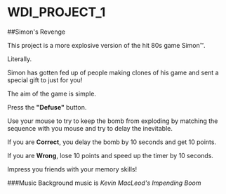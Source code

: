 # WDI_PROJECT_1

##Simon's Revenge

This project is a more explosive version of the hit 80s game Simon™.

Literally.

Simon has gotten fed up of people making clones of his  game and sent a special gift to just for you!

The aim of the game is simple. 

Press the **"Defuse"** button.

Use your mouse to try to keep the bomb from exploding by matching the sequence with you mouse and try to delay the inevitable.

If you are **Correct**, you delay the bomb by 10 seconds and get 10 points.

If you are **Wrong**, lose 10 points and speed up the timer by 10 seconds.

Impress you friends with your memory skills!


###Music
Background music is *_Kevin MacLeod's Impending Boom_*